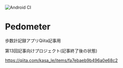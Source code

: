 ![Android CI](https://github.com/le-kamba/qiita_pedometer/workflows/Android%20CI/badge.svg?branch=feature%2Fqiita_13)

# Pedometer
歩数計記録アプリQiita記事用

第13回記事向けプロジェクト(記事終了後の状態)

https://qiita.com/kasa_le/items/fa7ebaeb9b496a0e68c2
